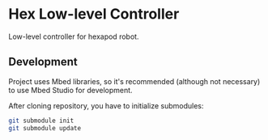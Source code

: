 # Hex Low-level Controller

Low-level controller for hexapod robot.

## Development

Project uses Mbed libraries, so it's recommended (although not necessary) to use Mbed Studio for development.

After cloning repository, you have to initialize submodules:

```bash
git submodule init
git submodule update
```
